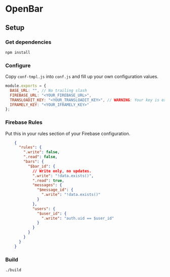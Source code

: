 # OpenBar

## Setup

### Get dependencies

```bash
npm install
```

### Configure

Copy `conf-tmpl.js` into `conf.js` and fill up your own configuration values.

```js
module.exports = {
  BASE_URL: "", // No trailing slash
  FIREBASE_URL: "<YOUR_FIREBASE_URL>",
  TRANSLOADIT_KEY: "<YOUR_TRANSLOADIT_KEY>", // WARNING: Your key is exposed. Needs a server-side component to hide this.
  IFRAMELY_KEY: "<YOUR_IFRAMELY_KEY>"
};
```

### Firebase Rules

Put this in your rules section of your Firebase configuration.

```json
    {
      "rules": {
        ".write": false,
        ".read": false,
        "bars": {
          "$bar_id": {
            // Write only, no updates.
            ".write": "!data.exists()",
            ".read": true,
            "messages": {
              "$message_id": {
                ".write": "!data.exists()"
              }
            },
            "users": {
              "$user_id": {
                ".write": "auth.uid == $user_id"
              }
            }
          }
        }
      }
    }
```

### Build

```bash
./build
```
